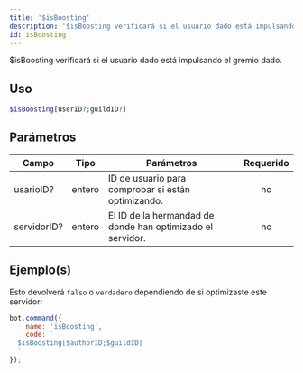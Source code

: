 ```yaml
---
title: '$isBoosting'
description: '$isBoosting verificará si el usuario dado está impulsando el gremio dado.'
id: isBoosting
---
```


$isBoosting verificará si el usuario dado está impulsando el gremio dado.

## Uso

```php
$isBoosting[userID?;guildID?]
```

## Parámetros

| Campo       | Tipo   | Parámetros                                                 | Requerido |
| ----------- | ------ | ---------------------------------------------------------- |:---------:|
| usarioID?   | entero | ID de usuario para comprobar si están optimizando.         |    no     |
| servidorID? | entero | El ID de la hermandad de donde han optimizado el servidor. |    no     |

## Ejemplo(s)

Esto devolverá `falso` o `verdadero` dependiendo de si optimizaste este servidor:

```javascript
bot.command({
    name: 'isBoosting',
    code: `
  $isBoosting[$authorID;$guildID]
  `
});
```
